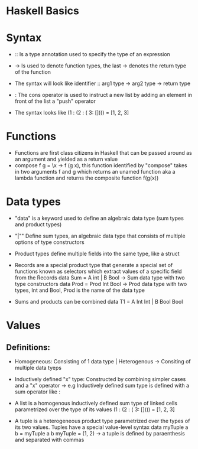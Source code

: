 # Haskell Basics

# Syntax
 - :: Is a type annotation used to specify the type of an expression
 - -> Is used to denote function types, the last -> denotes the return type of the function
 - The syntax will look like identifier :: arg1 type -> arg2 type -> return type

 - : The cons operator is used to instruct a new list by adding an element in front of the list a "push" operator
 - The syntax looks like (1 : (2 : ( 3: [])))  = [1, 2, 3]

# Functions
 - Functions are first class citizens in Haskell that can be passed around as an argument and yielded as a return value
 - compose f g = \x -> f (g x), this function identified by "compose" takes in two arguments f and g which returns an unamed function aka a lambda function and returns the composite function f(g(x))

# Data types
 - "data" is a keyword used to define an algebraic data type (sum types and product types)
 - "|"" Define sum types, an algebraic data type that consists of multiple options of type constructors
 - Product types define multiple fields into the same type, like a struct 
 - Records are a special product type that generate a special set of functions known as selectors which extract values of a specific field from the Records
    data Sum = A int | B Bool -> Sum data type with two type constructors
    data Prod = Prod Int Bool -> Prod data type with two types, Int and Bool, Prod is the name of the data type

- Sums and products can be combined
    data T1 = A Int Int | B Bool Bool

# Values
## Definitions:
- Homogeneous: Consisting of 1 data type | Heterogenous -> Consiting of multiple data tyeps
- Inductively defined "x" type: Constructed by combining simpler cases and a "x" operator -> e.g Inductively defined sum type is defined with a sum operator like :

- A list is a homogenous inductively defined sum type of linked cells parametrized over the type of its values
    (1 : (2 : ( 3: [])))  = [1, 2, 3]
- A tuple is a heterogeneous product type parametrized over the types of its two values. Tuples have a special value-level syntax
    data myTuple a b = myTuple a b
    myTuple = (1, 2) -> a tuple is defined by paraenthesis and separated with commas
